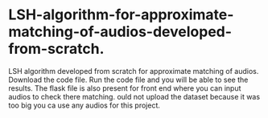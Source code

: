 # LSH-algorithm-for-approximate-matching-of-audios-developed-from-scratch.
LSH algorithm developed from scratch for approximate matching of audios.
Download the code file.
Run the code file and you will be able to see the results.
The flask file is also present for front end where you can input audios to check there matching.
ould not upload the dataset because it was too big you ca use any audios for this project.
